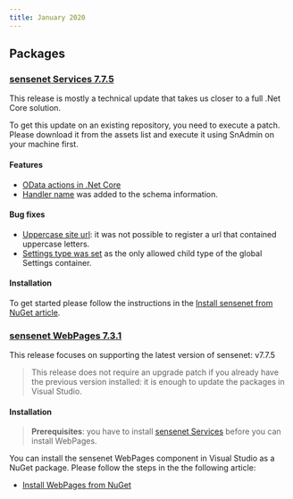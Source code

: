 ```yaml
---
title: January 2020
---
```


## Packages

### [sensenet Services 7.7.5](https://github.com/SenseNet/sensenet/releases/tag/v7.7.5)
This release is mostly a technical update that takes us closer to a full .Net Core solution.

To get this update on an existing repository, you need to execute a patch. Please download it from the assets list and execute it using SnAdmin on your machine first.

#### Features
- [OData actions in .Net Core](https://github.com/SenseNet/sensenet/issues/735)
- [Handler name](https://github.com/SenseNet/sensenet/issues/843) was added to the schema information.

#### Bug fixes

- [Uppercase site url](https://github.com/SenseNet/sensenet/issues/311): it was not possible to register a url that contained uppercase letters.
- [Settings type was set](https://github.com/SenseNet/sn-client/issues/411) as the only allowed child type of the global Settings container.

#### Installation
To get started please follow the instructions in the [Install sensenet from NuGet article](http://community.sensenet.com/docs/install-sn-from-nuget).

### [sensenet WebPages 7.3.1](https://github.com/SenseNet/sn-webpages/releases/tag/v7.3.1)
This release focuses on supporting the latest version of sensenet: v7.7.5

> This release does not require an upgrade patch if you already have the previous version installed: it is enough to update the packages in Visual Studio.

#### Installation
>**Prerequisites**: you have to install [sensenet Services](https://github.com/SenseNet/sensenet) before you can install WebPages.

You can install the sensenet WebPages component in Visual Studio as a NuGet package. Please follow the steps in the the following article:

- [Install WebPages from NuGet](https://github.com/SenseNet/sn-webpages/blob/master/docs/install-webpages-from-nuget.md)